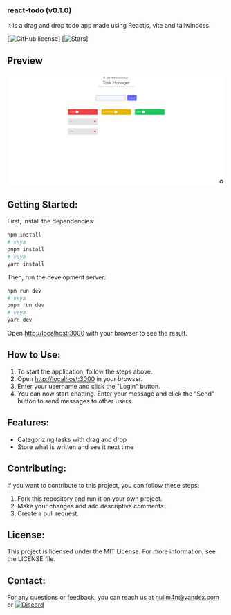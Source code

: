 ### react-todo (v0.1.0)

It is a drag and drop todo app made using Reactjs, vite and tailwindcss.

[![GitHub license](https://img.shields.io/github/license/iamnullman/react-todo.svg)]
[![Stars](https://img.shields.io/github/stars/iamnullman/react-todo.svg)]

## Preview

![Preview](/public/ui.png)

## Getting Started:

First, install the dependencies:

```bash
npm install
# veya
pnpm install
# veya
yarn install
```

Then, run the development server:

```bash
npm run dev
# veya
pnpm run dev
# veya
yarn dev
```

Open [http://localhost:3000](http://localhost:3000) with your browser to see the result.

## How to Use:

1. To start the application, follow the steps above.
2. Open [http://localhost:3000](http://localhost:3000) in your browser.
3. Enter your username and click the "Login" button.
4. You can now start chatting. Enter your message and click the "Send" button to send messages to other users.

## Features:

- Categorizing tasks with drag and drop
- Store what is written and see it next time

## Contributing:

If you want to contribute to this project, you can follow these steps:

1. Fork this repository and run it on your own project.
2. Make your changes and add descriptive comments.
3. Create a pull request.

## License:

This project is licensed under the MIT License. For more information, see the LICENSE file.

## Contact:

For any questions or feedback, you can reach us at nullm4n@yandex.com or [![Discord](
https://img.shields.io/discord/975386456635883581?color=7289da&label=Discord&logo=discord&logoColor=white)](https://discord.gg/pS4YCmywQ7)


